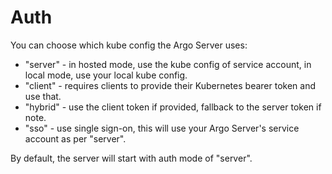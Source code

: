 # Auth

You can choose which kube config the Argo Server uses:

* "server" - in hosted mode, use the kube config of service account, in local mode, use your local kube config.
* "client" - requires clients to provide their Kubernetes bearer token and use that.
* "hybrid" - use the client token if provided, fallback to the server token if note.
* "sso" - use single sign-on, this will use your Argo Server's service account as per "server".

By default, the server will start with auth mode of "server".
